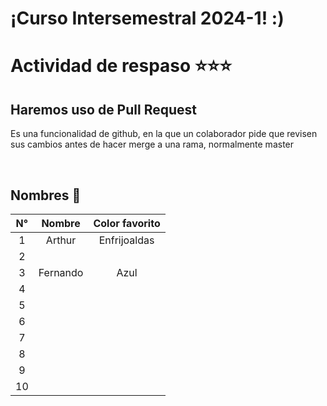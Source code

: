 
# ¡Curso Intersemestral 2024-1! :)

# Actividad de respaso ⭐⭐⭐
## Haremos uso de Pull Request
Es una funcionalidad de github, en la que un colaborador pide que revisen sus cambios antes de hacer merge a una rama, normalmente master

<br>

## Nombres 🌝
|**N°**|**Nombre**|**Color favorito**|
|:----:|:--------:|:-------:|
|1| Arthur | Enfrijoaldas |
|2|   |   |
|3| Fernando  | Azul  |
|4|   |   |
|5|   |   |
|6|   |   |
|7|   |   |
|8|   |   |
|9|   |   |
|10|  |   |


